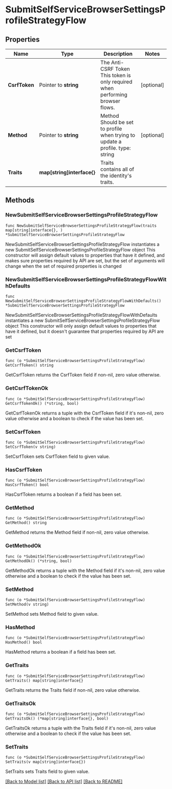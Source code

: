 # SubmitSelfServiceBrowserSettingsProfileStrategyFlow

## Properties

Name | Type | Description | Notes
------------ | ------------- | ------------- | -------------
**CsrfToken** | Pointer to **string** | The Anti-CSRF Token  This token is only required when performing browser flows. | [optional] 
**Method** | Pointer to **string** | Method  Should be set to profile when trying to update a profile.  type: string | [optional] 
**Traits** | **map[string]interface{}** | Traits contains all of the identity&#39;s traits. | 

## Methods

### NewSubmitSelfServiceBrowserSettingsProfileStrategyFlow

`func NewSubmitSelfServiceBrowserSettingsProfileStrategyFlow(traits map[string]interface{}, ) *SubmitSelfServiceBrowserSettingsProfileStrategyFlow`

NewSubmitSelfServiceBrowserSettingsProfileStrategyFlow instantiates a new SubmitSelfServiceBrowserSettingsProfileStrategyFlow object
This constructor will assign default values to properties that have it defined,
and makes sure properties required by API are set, but the set of arguments
will change when the set of required properties is changed

### NewSubmitSelfServiceBrowserSettingsProfileStrategyFlowWithDefaults

`func NewSubmitSelfServiceBrowserSettingsProfileStrategyFlowWithDefaults() *SubmitSelfServiceBrowserSettingsProfileStrategyFlow`

NewSubmitSelfServiceBrowserSettingsProfileStrategyFlowWithDefaults instantiates a new SubmitSelfServiceBrowserSettingsProfileStrategyFlow object
This constructor will only assign default values to properties that have it defined,
but it doesn't guarantee that properties required by API are set

### GetCsrfToken

`func (o *SubmitSelfServiceBrowserSettingsProfileStrategyFlow) GetCsrfToken() string`

GetCsrfToken returns the CsrfToken field if non-nil, zero value otherwise.

### GetCsrfTokenOk

`func (o *SubmitSelfServiceBrowserSettingsProfileStrategyFlow) GetCsrfTokenOk() (*string, bool)`

GetCsrfTokenOk returns a tuple with the CsrfToken field if it's non-nil, zero value otherwise
and a boolean to check if the value has been set.

### SetCsrfToken

`func (o *SubmitSelfServiceBrowserSettingsProfileStrategyFlow) SetCsrfToken(v string)`

SetCsrfToken sets CsrfToken field to given value.

### HasCsrfToken

`func (o *SubmitSelfServiceBrowserSettingsProfileStrategyFlow) HasCsrfToken() bool`

HasCsrfToken returns a boolean if a field has been set.

### GetMethod

`func (o *SubmitSelfServiceBrowserSettingsProfileStrategyFlow) GetMethod() string`

GetMethod returns the Method field if non-nil, zero value otherwise.

### GetMethodOk

`func (o *SubmitSelfServiceBrowserSettingsProfileStrategyFlow) GetMethodOk() (*string, bool)`

GetMethodOk returns a tuple with the Method field if it's non-nil, zero value otherwise
and a boolean to check if the value has been set.

### SetMethod

`func (o *SubmitSelfServiceBrowserSettingsProfileStrategyFlow) SetMethod(v string)`

SetMethod sets Method field to given value.

### HasMethod

`func (o *SubmitSelfServiceBrowserSettingsProfileStrategyFlow) HasMethod() bool`

HasMethod returns a boolean if a field has been set.

### GetTraits

`func (o *SubmitSelfServiceBrowserSettingsProfileStrategyFlow) GetTraits() map[string]interface{}`

GetTraits returns the Traits field if non-nil, zero value otherwise.

### GetTraitsOk

`func (o *SubmitSelfServiceBrowserSettingsProfileStrategyFlow) GetTraitsOk() (*map[string]interface{}, bool)`

GetTraitsOk returns a tuple with the Traits field if it's non-nil, zero value otherwise
and a boolean to check if the value has been set.

### SetTraits

`func (o *SubmitSelfServiceBrowserSettingsProfileStrategyFlow) SetTraits(v map[string]interface{})`

SetTraits sets Traits field to given value.



[[Back to Model list]](../README.md#documentation-for-models) [[Back to API list]](../README.md#documentation-for-api-endpoints) [[Back to README]](../README.md)


